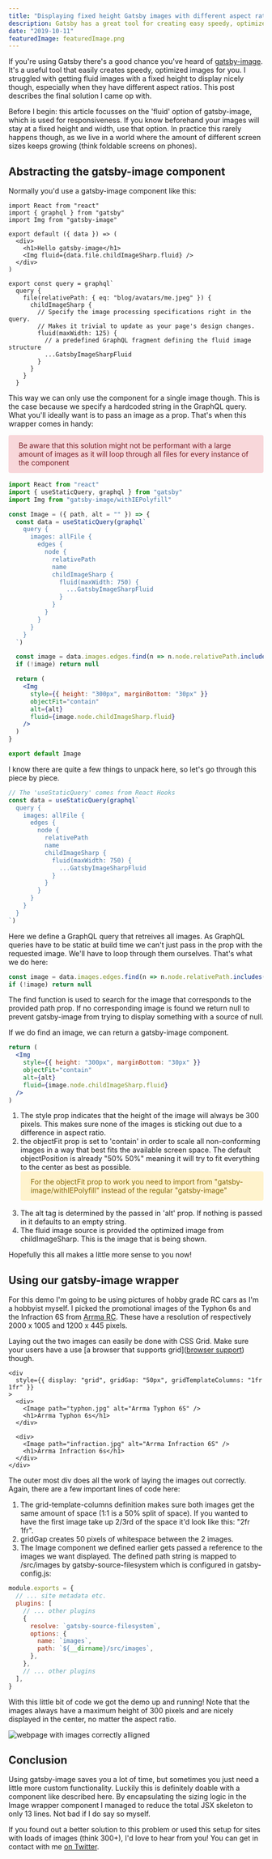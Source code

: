 ```yaml
---
title: "Displaying fixed height Gatsby images with different aspect ratios"
description: Gatsby has a great tool for creating easy speedy, optimized images. But how do you neatly display images with a fixed height and different aspect ratios?
date: "2019-10-11"
featuredImage: featuredImage.png
---
```


If you're using Gatsby there's a good chance you've heard of [gatsby-image](https://www.gatsbyjs.org/packages/gatsby-image/).  
It's a useful tool that easily creates speedy, optimized images for you. I struggled with getting fluid images with a fixed height to display nicely though, especially when they have different aspect ratios. This post describes the final solution I came op with.

Before I begin: this article focusses on the 'fluid' option of gatsby-image, which is used for responsiveness. If you know beforehand your images will stay at a fixed height and width, use that option. In practice this rarely happens though, as we live in a world where the amount of different screen sizes keeps growing (think foldable screens on phones).

## Abstracting the gatsby-image component

Normally you'd use a gatsby-image component like this:

```jsx{14}
import React from "react"
import { graphql } from "gatsby"
import Img from "gatsby-image"

export default ({ data }) => (
  <div>
    <h1>Hello gatsby-image</h1>
    <Img fluid={data.file.childImageSharp.fluid} />
  </div>
)

export const query = graphql`
  query {
    file(relativePath: { eq: "blog/avatars/me.jpeg" }) {
      childImageSharp {
        // Specify the image processing specifications right in the query.
        // Makes it trivial to update as your page's design changes.
        fluid(maxWidth: 125) {
          // a predefined GraphQL fragment defining the fluid image structure
          ...GatsbyImageSharpFluid
        }
      }
    }
  }
```

This way we can only use the component for a single image though. This is the case because we specify a hardcoded string in the GraphQL query.
What you'll ideally want is to pass an image as a prop. That's when this wrapper comes in handy:

<div style="color: #721c24; background-color: #f8d7da; border-color: #f5c6cb; padding: .75rem 1.25rem; margin-bottom: 1rem; border: 1px solid transparent border-top-color: transparent; border-right-color: transparent; border-bottom-color: transparent; border-left-color: transparent; border-radius: .25rem;" role="alert">
    Be aware that this solution might not be performant with a large amount of images as it will loop through all files for every instance of the component
</div>

```jsx
import React from "react"
import { useStaticQuery, graphql } from "gatsby"
import Img from "gatsby-image/withIEPolyfill"

const Image = ({ path, alt = "" }) => {
  const data = useStaticQuery(graphql`
    query {
      images: allFile {
        edges {
          node {
            relativePath
            name
            childImageSharp {
              fluid(maxWidth: 750) {
                ...GatsbyImageSharpFluid
              }
            }
          }
        }
      }
    }
  `)

  const image = data.images.edges.find(n => n.node.relativePath.includes(path))
  if (!image) return null

  return (
    <Img
      style={{ height: "300px", marginBottom: "30px" }}
      objectFit="contain"
      alt={alt}
      fluid={image.node.childImageSharp.fluid}
    />
  )
}

export default Image
```

I know there are quite a few things to unpack here, so let's go through this piece by piece.

```jsx
// The 'useStaticQuery' comes from React Hooks
const data = useStaticQuery(graphql`
  query {
    images: allFile {
      edges {
        node {
          relativePath
          name
          childImageSharp {
            fluid(maxWidth: 750) {
              ...GatsbyImageSharpFluid
            }
          }
        }
      }
    }
  }
`)
```

Here we define a GraphQL query that retreives all images. As GraphQL queries have to be static at build time we can't just pass in the prop with the requested image. We'll have to loop through them ourselves. That's what we do here:

```jsx
const image = data.images.edges.find(n => n.node.relativePath.includes(path))
if (!image) return null
```

The find function is used to search for the image that corresponds to the provided path prop. If no corresponding image is found we return null to prevent gatsby-image from trying to display something with a source of null.

If we do find an image, we can return a gatsby-image component.

```jsx
return (
  <Img
    style={{ height: "300px", marginBottom: "30px" }}
    objectFit="contain"
    alt={alt}
    fluid={image.node.childImageSharp.fluid}
  />
)
```

1. The style prop indicates that the height of the image will always be 300 pixels. This makes sure none of the images is sticking out due to a difference in aspect ratio.
2. the objectFit prop is set to 'contain' in order to scale all non-conforming images in a way that best fits the available screen space.
   The default objectPosition is already "50% 50%" meaning it will try to fit everything to the center as best as possible.
   <div style="color: #856404; background-color: #fff3cd; border-color: #ffeeba; padding: .75rem 1.25rem; margin-bottom: 1rem; border: 1px solid transparent border-top-color: transparent; border-right-color: transparent; border-bottom-color: transparent; border-left-color: transparent; border-radius: .25rem;" role="alert">
    For the objectFit prop to work you need to import from "gatsby-image/withIEPolyfill" instead of the regular "gatsby-image"
   </div>
3. The alt tag is determined by the passed in 'alt' prop. If nothing is passed in it defaults to an empty string.
4. The fluid image source is provided the optimized image from childImageSharp. This is the image that is being shown.

Hopefully this all makes a little more sense to you now!

## Using our gatsby-image wrapper

For this demo I'm going to be using pictures of hobby grade RC cars as I'm a hobbyist myself.
I picked the promotional images of the Typhon 6s and the Infraction 6S from [Arrma RC](https://www.arrma-rc.com/).
These have a resolution of respectively 2000 x 1005 and 1200 x 445 pixels.

Laying out the two images can easily be done with CSS Grid. Make sure your users have a use [a browser that supports grid]([browser support](https://caniuse.com/#search=css%20grid)) though.

```jsx{2,5,10}
<div
  style={{ display: "grid", gridGap: "50px", gridTemplateColumns: "1fr 1fr" }}
>
  <div>
    <Image path="typhon.jpg" alt="Arrma Typhon 6S" />
    <h1>Arrma Typhon 6s</h1>
  </div>

  <div>
    <Image path="infraction.jpg" alt="Arrma Infraction 6S" />
    <h1>Arrma Infraction 6s</h1>
  </div>
</div>
```

The outer most div does all the work of laying the images out correctly.
Again, there are a few important lines of code here:

1. The grid-template-columns definition makes sure both images get the same amount of space (1:1 is a 50% split of space). If you wanted to have the first image take up 2/3rd of the space it'd look like this: "2fr 1fr".
2. gridGap creates 50 pixels of whitespace between the 2 images.
3. The Image component we defined earlier gets passed a reference to the images we want displayed.
   The defined path string is mapped to /src/images by gatsby-source-filesystem which is configured in gatsby-config.js:

```js
module.exports = {
  // ... site metadata etc.
  plugins: [
    // ... other plugins
    {
      resolve: `gatsby-source-filesystem`,
      options: {
        name: `images`,
        path: `${__dirname}/src/images`,
      },
    },
    // ... other plugins
  ],
}
```

With this little bit of code we got the demo up and running! Note that the images always have a maximum height of 300 pixels and are nicely displayed in the center, no matter the aspect ratio.

![webpage with images correctly alligned](anatomy.png)

## Conclusion

Using gatsby-image saves you a lot of time, but sometimes you just need a little more custom functionality. Luckily this is definitely doable with a component like described here. By encapsulating the sizing logic in the Image wrapper component I managed to reduce the total JSX skeleton to only 13 lines. Not bad if I do say so myself.

If you found out a better solution to this problem or used this setup for sites with loads of images (think 300+), I'd love to hear from you! You can get in contact with me [on Twitter](https://twitter.com/VosDevelopment).
